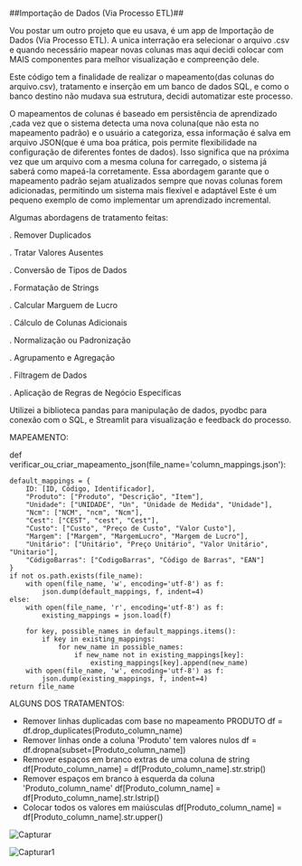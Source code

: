 ##Importação de Dados (Via Processo ETL)##

Vou postar um outro projeto que eu usava, é um app de Importação de Dados (Via Processo ETL).
A unica interração era selecionar o arquivo .csv e quando necessário mapear novas colunas mas aqui decidi colocar com MAIS componentes para melhor visualização e compreenção dele.

Este código tem a finalidade de realizar o mapeamento(das colunas do arquivo.csv), tratamento e inserção em um banco de dados SQL, e como o banco destino não mudava sua estrutura, decidi automatizar este processo.

O mapeamentos de colunas é baseado em persistência de aprendizado ,cada vez que o sistema detecta uma nova coluna(que não esta no mapeamento padrão) e o usuário a categoriza, essa informação é salva em arquivo JSON(que é uma boa prática, pois permite flexibilidade na configuração de diferentes fontes de dados). Isso significa que na próxima vez que um arquivo com a mesma coluna for carregado, o sistema já saberá como mapeá-la corretamente.
Essa abordagem garante que o mapeamento padrão sejam atualizados sempre que novas colunas forem adicionadas, permitindo um sistema mais flexível e adaptável
Este é um pequeno exemplo de como implementar um aprendizado incremental.

Algumas abordagens de tratamento feitas:

. Remover Duplicados

. Tratar Valores Ausentes

. Conversão de Tipos de Dados
   
. Formatação de Strings

. Calcular Marguem de Lucro
    
. Cálculo de Colunas Adicionais
 
. Normalização ou Padronização

. Agrupamento e Agregação

. Filtragem de Dados
     
. Aplicação de Regras de Negócio Específicas
   
Utilizei a biblioteca pandas para manipulação de dados, pyodbc para conexão com o SQL, e Streamlit para visualização e feedback do processo.

MAPEAMENTO:

def verificar_ou_criar_mapeamento_json(file_name='column_mappings.json'):

    default_mappings = {
        ID: [ID, Código, Identificador],
        "Produto": ["Produto", "Descrição", "Item"],
        "Unidade": ["UNIDADE", "Un", "Unidade de Medida", "Unidade"],
        "Ncm": ["NCM", "ncm", "Ncm"],
        "Cest": ["CEST", "cest", "Cest"],
        "Custo": ["Custo", "Preço de Custo", "Valor Custo"],
        "Margem": ["Margem", "MargemLucro", "Margem de Lucro"],
        "Unitário": ["Unitário", "Preço Unitário", "Valor Unitário", "Unitario"],
        "CódigoBarras": ["CodigoBarras", "Código de Barras", "EAN"]
    }
    if not os.path.exists(file_name):
        with open(file_name, 'w', encoding='utf-8') as f:
            json.dump(default_mappings, f, indent=4)
    else:
        with open(file_name, 'r', encoding='utf-8') as f:
            existing_mappings = json.load(f)

        for key, possible_names in default_mappings.items():
            if key in existing_mappings:
                for new_name in possible_names:
                    if new_name not in existing_mappings[key]:
                        existing_mappings[key].append(new_name)
        with open(file_name, 'w', encoding='utf-8') as f:
            json.dump(existing_mappings, f, indent=4)
    return file_name

ALGUNS DOS TRATAMENTOS:
- Remover linhas duplicadas com base no mapeamento PRODUTO
df = df.drop_duplicates(Produto_column_name)
- Remover linhas onde a coluna 'Produto' tem valores nulos
df = df.dropna(subset=[Produto_column_name])
- Remover espaços em branco extras de uma coluna de string
df[Produto_column_name] = df[Produto_column_name].str.strip()
- Remover espaços em branco à esquerda da coluna 'Produto_column_name'
df[Produto_column_name] = df[Produto_column_name].str.lstrip()
- Colocar todos os valores em maiúsculas
df[Produto_column_name] = df[Produto_column_name].str.upper()

![Capturar](https://github.com/user-attachments/assets/55cdd541-3301-45b4-ba02-5aa66e19248f)

![Capturar1](https://github.com/user-attachments/assets/6e2d84f9-ff1d-4ecc-88c7-1efe3b1b73c1)


